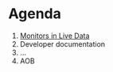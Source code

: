 Agenda
======

1. [Monitors in Live Data](https://github.com/mantidproject/documents/blob/master/Design/MonitorsInLiveData.md)
2. Developer documentation
2. ...
2. AOB
